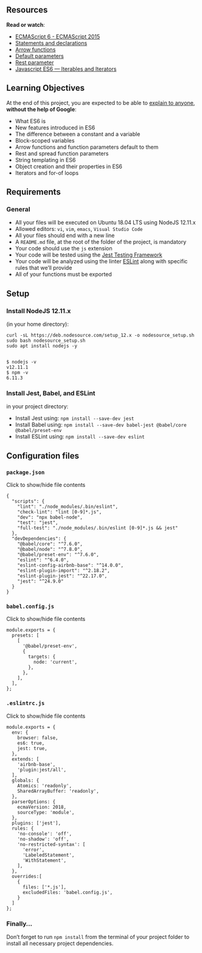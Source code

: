 ## Resources

**Read or watch**:

- [ECMAScript 6 - ECMAScript 2015](/rltoken/Q20cy-_XFufANSBCW0hvog "ECMAScript 6 - ECMAScript 2015")
- [Statements and declarations](/rltoken/OHkTGVz-DLmzmrpDuWDYBw "Statements and declarations")
- [Arrow functions](/rltoken/5FxmFLP2qwTEo0puWUVHsQ "Arrow functions")
- [Default parameters](/rltoken/qZm6g37BqHVD9G96MLsnsg "Default parameters")
- [Rest parameter](/rltoken/qD9tUS00akyWTDU7MKUAuA "Rest parameter")
- [Javascript ES6 — Iterables and Iterators](/rltoken/XeLB5nxNa9tHRU0pQ7O3dg "Javascript ES6 — Iterables and Iterators")

## Learning Objectives

At the end of this project, you are expected to be able to [explain to anyone](/rltoken/GT7hK6Qly9Rrureewp_arA "explain to anyone"), **without the help of Google**:

- What ES6 is
- New features introduced in ES6
- The difference between a constant and a variable
- Block-scoped variables
- Arrow functions and function parameters default to them
- Rest and spread function parameters
- String templating in ES6
- Object creation and their properties in ES6
- Iterators and for-of loops

## Requirements

### General

- All your files will be executed on Ubuntu 18.04 LTS using NodeJS 12.11.x
- Allowed editors: `vi`, `vim`, `emacs`, `Visual Studio Code`
- All your files should end with a new line
- A `README.md` file, at the root of the folder of the project, is mandatory
- Your code should use the `js` extension
- Your code will be tested using the [Jest Testing Framework](/rltoken/k18kRmC2WpcC_85dA44gBA "Jest Testing Framework")
- Your code will be analyzed using the linter [ESLint](/rltoken/awTYlxNaMZw7HShPeC9D5w "ESLint") along with specific rules that we’ll provide
- All of your functions must be exported

## Setup

### Install NodeJS 12.11.x

(in your home directory):

    curl -sL https://deb.nodesource.com/setup_12.x -o nodesource_setup.sh
    sudo bash nodesource_setup.sh
    sudo apt install nodejs -y


    $ nodejs -v
    v12.11.1
    $ npm -v
    6.11.3

### Install Jest, Babel, and ESLint

in your project directory:

- Install Jest using: `npm install --save-dev jest`
- Install Babel using: `npm install --save-dev babel-jest @babel/core @babel/preset-env`
- Install ESLint using: `npm install --save-dev eslint`

## Configuration files

### `package.json`

Click to show/hide file contents

    {
      "scripts": {
        "lint": "./node_modules/.bin/eslint",
        "check-lint": "lint [0-9]*.js",
        "dev": "npx babel-node",
        "test": "jest",
        "full-test": "./node_modules/.bin/eslint [0-9]*.js && jest"
      },
      "devDependencies": {
        "@babel/core": "^7.6.0",
        "@babel/node": "^7.8.0",
        "@babel/preset-env": "^7.6.0",
        "eslint": "^6.4.0",
        "eslint-config-airbnb-base": "^14.0.0",
        "eslint-plugin-import": "^2.18.2",
        "eslint-plugin-jest": "^22.17.0",
        "jest": "^24.9.0"
      }
    }

### `babel.config.js`

Click to show/hide file contents

    module.exports = {
      presets: [
        [
          '@babel/preset-env',
          {
            targets: {
              node: 'current',
            },
          },
        ],
      ],
    };

### `.eslintrc.js`

Click to show/hide file contents

    module.exports = {
      env: {
        browser: false,
        es6: true,
        jest: true,
      },
      extends: [
        'airbnb-base',
        'plugin:jest/all',
      ],
      globals: {
        Atomics: 'readonly',
        SharedArrayBuffer: 'readonly',
      },
      parserOptions: {
        ecmaVersion: 2018,
        sourceType: 'module',
      },
      plugins: ['jest'],
      rules: {
        'no-console': 'off',
        'no-shadow': 'off',
        'no-restricted-syntax': [
          'error',
          'LabeledStatement',
          'WithStatement',
        ],
      },
      overrides:[
        {
          files: ['*.js'],
          excludedFiles: 'babel.config.js',
        }
      ]
    };

### Finally…

Don’t forget to run `npm install` from the terminal of your project folder to install all necessary project dependencies.
